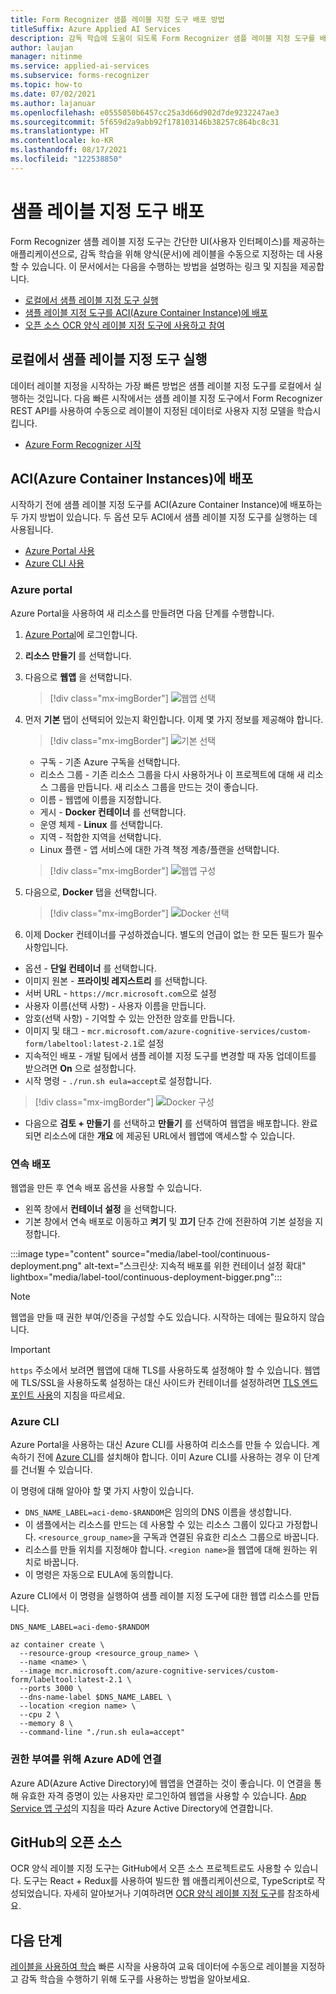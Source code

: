 ```yaml
---
title: Form Recognizer 샘플 레이블 지정 도구 배포 방법
titleSuffix: Azure Applied AI Services
description: 감독 학습에 도움이 되도록 Form Recognizer 샘플 레이블 지정 도구를 배포할 수 있는 다양한 방법을 알아봅니다.
author: laujan
manager: nitinme
ms.service: applied-ai-services
ms.subservice: forms-recognizer
ms.topic: how-to
ms.date: 07/02/2021
ms.author: lajanuar
ms.openlocfilehash: e0555050b6457cc25a3d66d902d7de9232247ae3
ms.sourcegitcommit: 5f659d2a9abb92f178103146b38257c864bc8c31
ms.translationtype: HT
ms.contentlocale: ko-KR
ms.lasthandoff: 08/17/2021
ms.locfileid: "122538850"
---
```

# <a name="deploy-the-sample-labeling-tool"></a>샘플 레이블 지정 도구 배포

Form Recognizer 샘플 레이블 지정 도구는 간단한 UI(사용자 인터페이스)를 제공하는 애플리케이션으로, 감독 학습을 위해 양식(문서)에 레이블을 수동으로 지정하는 데 사용할 수 있습니다. 이 문서에서는 다음을 수행하는 방법을 설명하는 링크 및 지침을 제공합니다.

* [로컬에서 샘플 레이블 지정 도구 실행](#run-the-sample-labeling-tool-locally)
* [샘플 레이블 지정 도구를 ACI(Azure Container Instance)에 배포](#deploy-with-azure-container-instances-aci)
* [오픈 소스 OCR 양식 레이블 지정 도구에 사용하고 참여](#open-source-on-github)

## <a name="run-the-sample-labeling-tool-locally"></a>로컬에서 샘플 레이블 지정 도구 실행

데이터 레이블 지정을 시작하는 가장 빠른 방법은 샘플 레이블 지정 도구를 로컬에서 실행하는 것입니다. 다음 빠른 시작에서는 샘플 레이블 지정 도구에서 Form Recognizer REST API를 사용하여 수동으로 레이블이 지정된 데이터로 사용자 지정 모델을 학습시킵니다.

* [Azure Form Recognizer 시작](label-tool.md)

## <a name="deploy-with-azure-container-instances-aci"></a>ACI(Azure Container Instances)에 배포

시작하기 전에 샘플 레이블 지정 도구를 ACI(Azure Container Instance)에 배포하는 두 가지 방법이 있습니다. 두 옵션 모두 ACI에서 샘플 레이블 지정 도구를 실행하는 데 사용됩니다.

* [Azure Portal 사용](#azure-portal)
* [Azure CLI 사용](#azure-cli)

### <a name="azure-portal"></a>Azure portal

Azure Portal을 사용하여 새 리소스를 만들려면 다음 단계를 수행합니다.

1. [Azure Portal](https://portal.azure.com/signin/index/)에 로그인합니다.
2. **리소스 만들기** 를 선택합니다.
3. 다음으로 **웹앱** 을 선택합니다.

   > [!div class="mx-imgBorder"]
   > ![웹앱 선택](./media/quickstarts/create-web-app.png)

4. 먼저 **기본** 탭이 선택되어 있는지 확인합니다. 이제 몇 가지 정보를 제공해야 합니다.

   > [!div class="mx-imgBorder"]
   > ![기본 선택](./media/quickstarts/select-basics.png)
   * 구독 - 기존 Azure 구독을 선택합니다.
   * 리소스 그룹 - 기존 리소스 그룹을 다시 사용하거나 이 프로젝트에 대해 새 리소스 그룹을 만듭니다. 새 리소스 그룹을 만드는 것이 좋습니다.
   * 이름 - 웹앱에 이름을 지정합니다.
   * 게시 - **Docker 컨테이너** 를 선택합니다.
   * 운영 체제 - **Linux** 를 선택합니다.
   * 지역 - 적합한 지역을 선택합니다.
   * Linux 플랜 - 앱 서비스에 대한 가격 책정 계층/플랜을 선택합니다.

   > [!div class="mx-imgBorder"]
   > ![웹앱 구성](./media/quickstarts/select-docker.png)

5. 다음으로, **Docker** 탭을 선택합니다.

   > [!div class="mx-imgBorder"]
   > ![Docker 선택](./media/quickstarts/select-docker.png)

6. 이제 Docker 컨테이너를 구성하겠습니다. 별도의 언급이 없는 한 모든 필드가 필수 사항입니다.
<!-- markdownlint-disable MD025 -->

* 옵션 - **단일 컨테이너** 를 선택합니다.
* 이미지 원본 - **프라이빗 레지스트리** 를 선택합니다.
* 서버 URL - `https://mcr.microsoft.com`으로 설정
* 사용자 이름(선택 사항) - 사용자 이름을 만듭니다.
* 암호(선택 사항) - 기억할 수 있는 안전한 암호를 만듭니다.
* 이미지 및 태그 - `mcr.microsoft.com/azure-cognitive-services/custom-form/labeltool:latest-2.1`로 설정
* 지속적인 배포 - 개발 팀에서 샘플 레이블 지정 도구를 변경할 때 자동 업데이트를 받으려면 **On** 으로 설정합니다.
* 시작 명령 - `./run.sh eula=accept`로 설정합니다.

> [!div class="mx-imgBorder"]
> ![Docker 구성](./media/quickstarts/configure-docker.png)

* 다음으로 **검토 + 만들기** 를 선택하고 **만들기** 를 선택하여 웹앱을 배포합니다. 완료되면 리소스에 대한 **개요** 에 제공된 URL에서 웹앱에 액세스할 수 있습니다.

### <a name="continuous-deployment"></a>연속 배포

웹앱을 만든 후 연속 배포 옵션을 사용할 수 있습니다.

* 왼쪽 창에서 **컨테이너 설정** 을 선택합니다.
* 기본 창에서 연속 배포로 이동하고 **켜기** 및 **끄기** 단추 간에 전환하여 기본 설정을 지정합니다.

:::image type="content" source="media/label-tool/continuous-deployment.png" alt-text="스크린샷: 지속적 배포를 위한 컨테이너 설정 확대" lightbox="media/label-tool/continuous-deployment-bigger.png":::

> [!NOTE]
> 웹앱을 만들 때 권한 부여/인증을 구성할 수도 있습니다. 시작하는 데에는 필요하지 않습니다.

> [!IMPORTANT]
> `https` 주소에서 보려면 웹앱에 대해 TLS를 사용하도록 설정해야 할 수 있습니다. 웹앱에 TLS/SSL을 사용하도록 설정하는 대신 사이드카 컨테이너를 설정하려면 [TLS 엔드포인트 사용](../../container-instances/container-instances-container-group-ssl.md)의 지침을 따르세요.
<!-- markdownlint-disable MD001 -->
### <a name="azure-cli"></a>Azure CLI

Azure Portal을 사용하는 대신 Azure CLI를 사용하여 리소스를 만들 수 있습니다. 계속하기 전에 [Azure CLI](/cli/azure/install-azure-cli)를 설치해야 합니다. 이미 Azure CLI를 사용하는 경우 이 단계를 건너뛸 수 있습니다.

이 명령에 대해 알아야 할 몇 가지 사항이 있습니다.

* `DNS_NAME_LABEL=aci-demo-$RANDOM`은 임의의 DNS 이름을 생성합니다.
* 이 샘플에서는 리소스를 만드는 데 사용할 수 있는 리소스 그룹이 있다고 가정합니다. `<resource_group_name>`을 구독과 연결된 유효한 리소스 그룹으로 바꿉니다.
* 리소스를 만들 위치를 지정해야 합니다. `<region name>`을 웹앱에 대해 원하는 위치로 바꿉니다.
* 이 명령은 자동으로 EULA에 동의합니다.

Azure CLI에서 이 명령을 실행하여 샘플 레이블 지정 도구에 대한 웹앱 리소스를 만듭니다.

<!-- markdownlint-disable MD024 -->

```azurecli
DNS_NAME_LABEL=aci-demo-$RANDOM

az container create \
  --resource-group <resource_group_name> \
  --name <name> \
  --image mcr.microsoft.com/azure-cognitive-services/custom-form/labeltool:latest-2.1 \
  --ports 3000 \
  --dns-name-label $DNS_NAME_LABEL \
  --location <region name> \
  --cpu 2 \
  --memory 8 \
  --command-line "./run.sh eula=accept"

```

### <a name="connect-to-azure-ad-for-authorization"></a>권한 부여를 위해 Azure AD에 연결

Azure AD(Azure Active Directory)에 웹앱을 연결하는 것이 좋습니다. 이 연결을 통해 유효한 자격 증명이 있는 사용자만 로그인하여 웹앱을 사용할 수 있습니다. [App Service 앱 구성](../../app-service/configure-authentication-provider-aad.md)의 지침을 따라 Azure Active Directory에 연결합니다.

## <a name="open-source-on-github"></a>GitHub의 오픈 소스

OCR 양식 레이블 지정 도구는 GitHub에서 오픈 소스 프로젝트로도 사용할 수 있습니다. 도구는 React + Redux를 사용하여 빌드한 웹 애플리케이션으로, TypeScript로 작성되었습니다. 자세히 알아보거나 기여하려면 [OCR 양식 레이블 지정 도구](https://github.com/microsoft/OCR-Form-Tools/blob/master/README.md)를 참조하세요.

## <a name="next-steps"></a>다음 단계

[레이블을 사용하여 학습](label-tool.md) 빠른 시작을 사용하여 교육 데이터에 수동으로 레이블을 지정하고 감독 학습을 수행하기 위해 도구를 사용하는 방법을 알아보세요.
